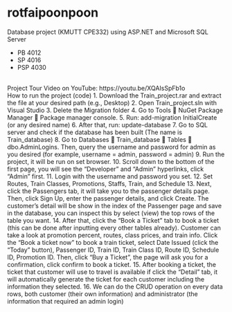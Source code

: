 # rotfaipoonpoon
Database project (KMUTT CPE332) using ASP.NET and Microsoft SQL Server
- PB 4012
- SP 4016
- PSP 4030
<br />
Project Tour Video on YouTube: https://youtu.be/XQAIsSpFb1o
<br />
How to run the project (code)
1.	Download the Train_project.rar and extract the file at your desired path (e.g., Desktop)
2.	Open Train_project.sln with Visual Studio
3.	Delete the Migration folder
4.	Go to Tools  NuGet Package Manager  Package manager console.
5.	Run: add-migration InitialCreate (or any desired name)
6.	After that, run: update-database
7.	Go to SQL server and check if the database has been built (The name is Train_database)
8.	Go to Databases  Train_database  Tables  dbo.AdminLogins. Then, query the username and password for admin as you desired (for example, username = admin, password = admin)
9.	Run the project, it will be run on set browser.
10.	Scroll down to the bottom of the first page, you will see the “Developer” and “Admin” hyperlinks, click “Admin” first.
11.	Login with the username and password you set.
12.	Set Routes, Train Classes, Promotions, Staffs, Train, and Schedule
13.	Next, click the Passengers tab, it will take you to the passenger details page. Then, click Sign Up, enter the passenger details, and click Create. The customer’s detail will be show in the index of the Passenger page and save in the database, you can inspect this by select (view) the top rows of the table you want.
14.	After that, click the “Book a Ticket” tab to book a ticket (this can be done after inputting every other tables already). Customer can take a look at promotion percent, routes, class prices, and train info. Click the “Book a ticket now” to book a train ticket, select Date Issued (click the “Today” button), Passenger ID, Train ID, Train Class ID, Route ID, Schedule ID, Promotion ID. Then, click “Buy a Ticket”, the page will ask you for a confirmation, click confirm to book a ticket.
15.	After booking a ticket, the ticket that customer will use to travel is available if click the “Detail” tab, it will automatically generate the ticket for each customer including the information they selected.
16.	We can do the CRUD operation on every data rows, both customer (their own information) and administrator (the information that required an admin login)


